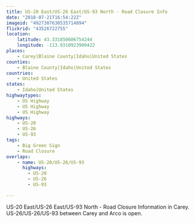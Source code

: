 ```yaml
---
title: US-20 East/US-26 East/US-93 North - Road Closure Info
date: "2018-07-21T16:54:22Z"
imageid: "4927307630535714894"
flickrid: "43526722755"
location:
    latitude: 43.331850606754244
    longitude: -113.9310923900422
places:
    - Carey|Blaine County|Idaho|United States
counties:
    - Blaine County|Idaho|United States
countries:
    - United States
states:
    - Idaho|United States
highwaytypes:
    - US Highway
    - US Highway
    - US Highway
highways:
    - US-20
    - US-26
    - US-93
tags:
    - Big Green Sign
    - Road Closure
overlaps:
    - name: US-20/US-26/US-93
      highways:
        - US-20
        - US-26
        - US-93

---
```

US-20 East/US-26 East/US-93 North - Road Closure Information in Carey.  US-26/US-26/US-93 between Carey and Arco is open.